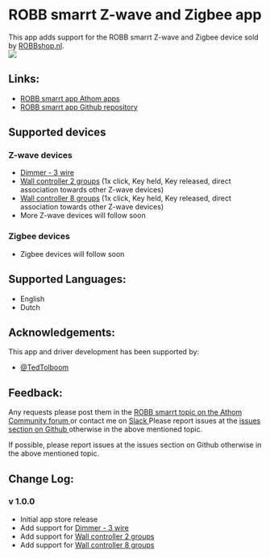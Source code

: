 # ROBB smarrt Z-wave and Zigbee app

This app adds support for the ROBB smarrt Z-wave and Zigbee device sold by [ROBBshop.nl](https://www.robbshop.nl/manufacturers/robb-smarrt).  
<a href="https://www.robbshop.nl/manufacturers/robb-smarrt">
  <img src="https://raw.githubusercontent.com/ROBB-smarrt/nl.ROBBshop.ROBB-smarrt/master/assets/images/small.png">
</a>  

## Links:
* [ROBB smarrt app Athom apps ](https://apps.athom.com/app/nl.ROBBshop.ROBB-smarrt)
* [ROBB smarrt app Github repository ](https://github.com/ROBB-smarrt/nl.ROBBshop.ROBB-smarrt)

## Supported devices

### Z-wave devices
* [Dimmer - 3 wire](https://www.robbshop.nl/inbouwdimmer-zwave-3-draads-robb-smarrt)
* [Wall controller 2 groups](https://www.robbshop.nl/wandzender-2v-z-wave-robb-smarrt) (1x click, Key held, Key released, direct association towards other Z-wave devices)
* [Wall controller 8 groups](https://www.robbshop.nl/wandzender-8v-z-wave-robb-smarrt) (1x click, Key held, Key released, direct association towards other Z-wave devices)
* More Z-wave devices will follow soon

### Zigbee devices
* Zigbee devices will follow soon

## Supported Languages:
* English
* Dutch

## Acknowledgements:

This app and driver development has been supported by:

* [@TedTolboom](https://forum.athom.com/profile/TedTolboom)

## Feedback:

Any requests please post them in the [ROBB smarrt topic on the Athom Community forum ](https://community.athom.com/t/156/) or contact me on [Slack ](https://athomcommunity.slack.com/team/tedtolboom)
Please report issues at the [issues section on Github ](https://github.com/ROBB-smarrt/nl.ROBBshop.ROBB-smarrt/issues) otherwise in the above mentioned topic.

If possible, please report issues at the issues section on Github otherwise in the above mentioned topic.

## Change Log:

### v 1.0.0
* Initial app store release
* Add support for [Dimmer - 3 wire](https://www.robbshop.nl/inbouwdimmer-zwave-3-draads-robb-smarrt)   
* Add support for [Wall controller 2 groups](https://www.robbshop.nl/wandzender-2v-z-wave-robb-smarrt)  
* Add support for [Wall controller 8 groups](https://www.robbshop.nl/wandzender-8v-z-wave-robb-smarrt)    
